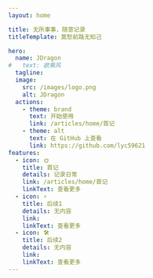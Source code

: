 ```yaml
---
layout: home

title: 无所事事，随意记录
titleTemplate: 莫愁前路无知己

hero:
  name: JDragon
#   text: 欲乘风
  tagline: 
  image:
    src: /images/logo.png
    alt: JDragon
  actions:
    - theme: brand
      text: 开始使用
      link: /articles/home/首记
    - theme: alt
      text: 在 GitHub 上查看
      link: https://github.com/lyc59621
features:
  - icon: 🌞
    title: 首记
    details: 记录日常
    link: /articles/home/首记
    linkText: 查看更多
  - icon: ⚡️
    title: 后续1
    details: 无内容
    link: 
    linkText: 查看更多
  - icon: 🛠️
    title: 后续2
    details: 无内容
    link: 
    linkText: 查看更多
---
```


